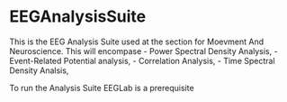 # EEGAnalysisSuite
This is the EEG Analysis Suite used at the section for Moevment And Neuroscience. This will encompase -  Power Spectral Density Analysis, - Event-Related Potential analysis,  - Correlation Analysis,  - Time Spectral Density Analsis, 

To run the Analysis Suite EEGLab is a prerequisite
